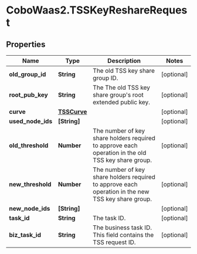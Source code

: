 # CoboWaas2.TSSKeyReshareRequest

## Properties

Name | Type | Description | Notes
------------ | ------------- | ------------- | -------------
**old_group_id** | **String** | The old TSS key share group ID. | [optional] 
**root_pub_key** | **String** | The The old TSS key share group&#39;s root extended public key. | [optional] 
**curve** | [**TSSCurve**](TSSCurve.md) |  | [optional] 
**used_node_ids** | **[String]** |  | [optional] 
**old_threshold** | **Number** | The number of key share holders required to approve each operation in the old TSS key share group. | [optional] 
**new_threshold** | **Number** | The number of key share holders required to approve each operation in the new TSS key share group. | [optional] 
**new_node_ids** | **[String]** |  | [optional] 
**task_id** | **String** | The task ID. | [optional] 
**biz_task_id** | **String** | The business task ID. This field contains the TSS request ID. | [optional] 



